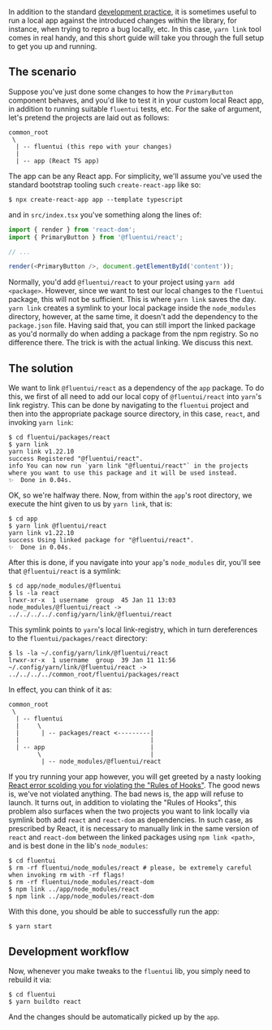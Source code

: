 In addition to the standard [development practice](https://github.com/microsoft/fluentui/wiki/Development-Workflow), it is sometimes useful to run a local app against the introduced changes within the library, for instance, when trying to repro a bug locally, etc. In this case, `yarn link` tool comes in real handy, and this short guide will take you through the full setup to get you up and running.

## The scenario

Suppose you've just done some changes to how the `PrimaryButton` component behaves, and you'd like to test it in your custom local React app, in addition to running suitable `fluentui` tests, etc. For the sake of argument, let's pretend the projects are laid out as follows:

```
common_root
 \
  | -- fluentui (this repo with your changes)
  |
  | -- app (React TS app)
```

The app can be any React app. For simplicity, we'll assume you've used the standard bootstrap tooling such `create-react-app` like so:

```
$ npx create-react-app app --template typescript
```

and in `src/index.tsx` you've something along the lines of:

```typescript
import { render } from 'react-dom';
import { PrimaryButton } from '@fluentui/react';

// ...

render(<PrimaryButton />, document.getElementById('content'));
```

Normally, you'd add `@fluentui/react` to your project using `yarn add <package>`. However, since we want to test our local changes to the `fluentui` package, this will not be sufficient. This is where `yarn link` saves the day. `yarn link` creates a symlink to your local package inside the `node_modules` directory, however, at the same time, it doesn't add the dependency to the `package.json` file. Having said that, you can still import the linked package as you'd normally do when adding a package from the npm registry. So no difference there. The trick is with the actual linking. We discuss this next.

## The solution

We want to link `@fluentui/react` as a dependency of the `app` package. To do this, we first of all need to add our local copy of `@fluentui/react` into `yarn`'s link registry. This can be done by navigating to the `fluentui` project and then into the appropriate package source directory, in this case, `react`, and invoking `yarn link`:

```
$ cd fluentui/packages/react
$ yarn link
yarn link v1.22.10
success Registered "@fluentui/react".
info You can now run `yarn link "@fluentui/react"` in the projects where you want to use this package and it will be used instead.
✨  Done in 0.04s.
```

OK, so we're halfway there. Now, from within the `app`'s root directory, we execute the hint given to us by `yarn link`, that is:

```
$ cd app
$ yarn link @fluentui/react
yarn link v1.22.10
success Using linked package for "@fluentui/react".
✨  Done in 0.04s.
```

After this is done, if you navigate into your `app`'s `node_modules` dir, you'll see that `@fluentui/react` is a symlink:

```
$ cd app/node_modules/@fluentui
$ ls -la react
lrwxr-xr-x  1 username  group  45 Jan 11 13:03 node_modules/@fluentui/react -> ../../../../.config/yarn/link/@fluentui/react
```

This symlink points to `yarn`'s local link-registry, which in turn dereferences to the `fluentui/packages/react` directory:

```
$ ls -la ~/.config/yarn/link/@fluentui/react
lrwxr-xr-x  1 username  group  39 Jan 11 11:56 ~/.config/yarn/link/@fluentui/react -> ../../../../common_root/fluentui/packages/react
```

In effect, you can think of it as:

```
common_root
 \
  | -- fluentui
  |     \
  |      | -- packages/react <---------|
  |                                    |
  | -- app                             |
        \                              |
         | -- node_modules/@fluentui/react
```

If you try running your app however, you will get greeted by a nasty looking [React error scolding you for violating the "Rules of Hooks"](https://reactjs.org/warnings/invalid-hook-call-warning.html). The good news is, we've not violated anything. The bad news is, the app will refuse to launch. It turns out, in addition to violating the "Rules of Hooks", this problem also surfaces when the two projects you want to link locally via symlink both add `react` and `react-dom` as dependencies. In such case, as prescribed by React, it is necessary to manually link in the same version of `react` and `react-dom` between the linked packages using `npm link <path>`, and is best done in the lib's `node_modules`:

```
$ cd fluentui
$ rm -rf fluentui/node_modules/react # please, be extremely careful when invoking rm with -rf flags!
$ rm -rf fluentui/node_modules/react-dom
$ npm link ../app/node_modules/react
$ npm link ../app/node_modules/react-dom
```

With this done, you should be able to successfully run the app:

```
$ yarn start
```

## Development workflow

Now, whenever you make tweaks to the `fluentui` lib, you simply need to rebuild it via:

```
$ cd fluentui
$ yarn buildto react
```

And the changes should be automatically picked up by the `app`.
